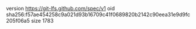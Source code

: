 version https://git-lfs.github.com/spec/v1
oid sha256:f57ae454258c9a021d93b16709c41f0689820b2142c90eea31e9d9fc205f06a5
size 1783
